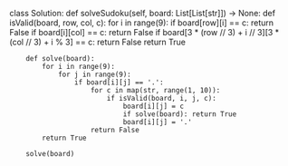 class Solution:
    def solveSudoku(self, board: List[List[str]]) -> None:
        def isValid(board, row, col, c):
            for i in range(9):
                if board[row][i] == c: return False
                if board[i][col] == c: return False
                if board[3 * (row // 3) + i // 3][3 * (col // 3) + i % 3] == c: 
                    return False
            return True

        def solve(board):
            for i in range(9):
                for j in range(9):
                    if board[i][j] == '.':
                        for c in map(str, range(1, 10)):
                            if isValid(board, i, j, c):
                                board[i][j] = c
                                if solve(board): return True
                                board[i][j] = '.'
                        return False
            return True

        solve(board)